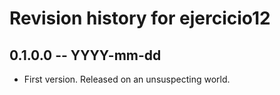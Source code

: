 # Revision history for ejercicio12

## 0.1.0.0 -- YYYY-mm-dd

* First version. Released on an unsuspecting world.
